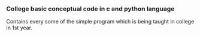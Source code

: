 ### College basic conceptual code in c and python language

Contains every some of the simple program which is being taught in college in 1st year.

